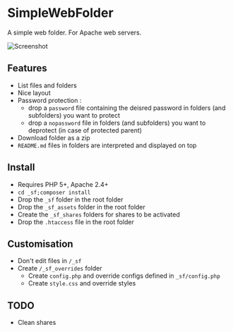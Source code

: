 # SimpleWebFolder

A simple web folder.
For Apache web servers.

![Screenshot](http://grabs.lucasmouilleron.com/Screen%20Shot%202018-04-27%20at%2012.37.00.png)

## Features
- List files and folders
- Nice layout
- Password protection : 
    - drop a `password` file containing the deisred password in folders (and subfolders) you want to protect
    - drop a `nopassword` file in folders (and subfolders) you want to deprotect (in case of protected parent)
- Download folder as a zip
- `README.md` files in folders are interpreted and displayed on top  


## Install
- Requires PHP 5+, Apache 2.4+
- `cd _sf;composer install`
- Drop the `_sf` folder in the root folder
- Drop the `_sf_assets` folder in the root folder
- Create the `_sf_shares` folders for shares to be activated
- Drop the `.htaccess` file in the root folder

## Customisation
- Don't edit files in `/_sf`
- Create `/_sf_overrides` folder
    - Create `config.php` and override configs defined in `_sf/config.php`
    - Create `style.css` and override styles
    
## TODO
- Clean shares